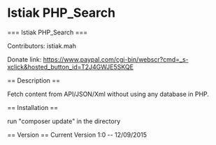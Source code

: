 Istiak PHP_Search
========

=== Istiak PHP_Search ===

Contributors: istiak.mah

Donate link: https://www.paypal.com/cgi-bin/webscr?cmd=_s-xclick&hosted_button_id=T2J4GWJE5SKQE


== Description ==

Fetch content from API/JSON/Xml without using any database in PHP. 

== Installation ==

run "composer update" in the directory

== Version ==
Current Version 1:0 -- 12/09/2015

